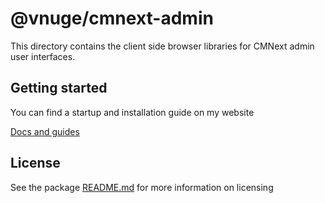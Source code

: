 # @vnuge/cmnext-admin
 
This directory contains the client side browser libraries for CMNext admin user interfaces.


## Getting started  
You can find a startup and installation guide on my website   

[Docs and guides](https://www.vaughnnugent.com/resources/software/articles?tags=docs,_cmnext)  


## License  
See the package [README.md](../../README.md) for more information on licensing  